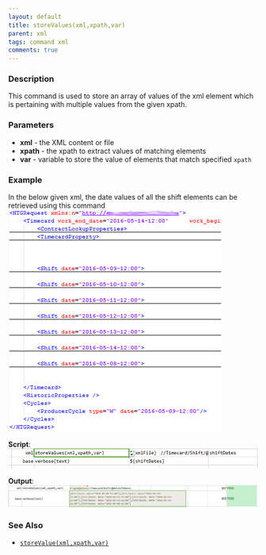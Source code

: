 ```yaml
---
layout: default
title: storeValues(xml,xpath,var)
parent: xml
tags: command xml
comments: true
---
```



### Description
This command is used to store an array of values of the xml element which is pertaining with multiple values from 
the given xpath.


### Parameters
- **xml** - the XML content or file
- **xpath** - the xpath to extract values of matching elements
- **var** - variable to store the value of elements that match specified `xpath`


### Example
In the below given xml, the date values of all the shift elements can be retrieved using this command<br/>
![](image/storeValues_01.png)

**Script**:<br/>
![](image/storeValues_02.png)

**Output**:<br/>
![](image/storeValues_03.png)


### See Also
- [`storeValue(xml,xpath,var)`](storeValue(xml,xpath,var))